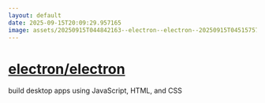 ```yaml
---
layout: default
date: 2025-09-15T20:09:29.957165
image: assets/20250915T044842163--electron--electron--20250915T045157577--cropped.png
---
```


# [electron/electron](https://github.com/electron/electron)

build desktop apps using JavaScript, HTML, and CSS
